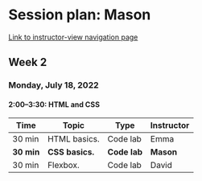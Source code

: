# Session plan: Mason

[Link to instructor-view navigation page](daily_instructor_view.md)

## Week 2

### Monday, July 18, 2022

#### 2:00–3:30: HTML and CSS

Time | Topic | Type | Instructor
---- | ---- | ---- | ---- 
30 min | HTML basics. | Code lab | Emma
**30 min** | **CSS basics.** | **Code lab** | **Mason**
30 min | Flexbox. | Code lab | David

